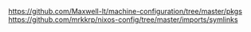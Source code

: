 https://github.com/Maxwell-lt/machine-configuration/tree/master/pkgs
https://github.com/mrkkrp/nixos-config/tree/master/imports/symlinks
